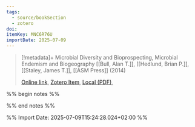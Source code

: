 ```yaml
---
tags:
  - source/bookSection
  - zotero
doi: 
itemKey: MNC6R76U
importDate: 2025-07-09
---
```

>[!metadata]+
> Microbial Diversity and Bioprospecting, Microbial Endemism and Biogeography
> [[Bull, Alan T.]], [[Hedlund, Brian P.]], [[Staley, James T.]], 
> [[ASM Press]] (2014)
> 
> [Online link](http://doi.wiley.com/10.1128/9781555817770.ch22), [Zotero Item](zotero://select/library/items/MNC6R76U), [Local (PDF)](file://C:/Users/aburg/Documents/references/zotero/storage/KG2UQRLZ/Hedlund2014_MicrobialEndemism.pdf), 

%% begin notes %%

%% end notes %%

%% Import Date: 2025-07-09T15:24:28.024+02:00 %%
